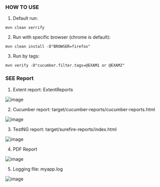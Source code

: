 ### HOW TO USE
1. Default run:

`mvn clean verrify`

2. Run with specific browser (chrome is default):

`mvn clean install -D"BROWSER=firefox"`

3. Run by tags:

`mvn verify -D"cucumber.filter.tags=@EXAM1 or @EXAM2"`


### SEE Report
1. Extent report: ExtentReports

![image](https://user-images.githubusercontent.com/67543695/227770875-51a2bcc3-db72-40a9-ada1-9d3a05916ecf.png)

2. Cucumber report: target/cucumber-reports/cucumber-reports.html

![image](https://user-images.githubusercontent.com/67543695/227770926-2ecaf387-bbbc-4019-84cb-16e3164447b4.png)

3. TestNG report: target/surefire-reports/index.html

![image](https://user-images.githubusercontent.com/67543695/227770959-c7982e11-fe9f-4593-a0e4-cb9c2751b8b8.png)

4. PDF Report

![image](https://user-images.githubusercontent.com/67543695/227770980-a8d0f91a-8802-4e47-85a4-7e5b657cab72.png)

5. Logging file: myapp.log

![image](https://user-images.githubusercontent.com/67543695/227770999-feda5b16-9e6a-463a-8115-093a131186cb.png)

